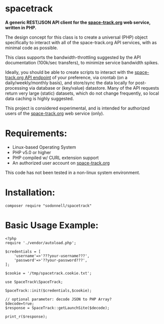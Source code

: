 spacetrack
===

**A generic REST/JSON API client for the [space-track.org](https://www.space-track.org/) web service, written in PHP.**

The design concept for this class is to create a universal (PHP) object specifically to interact with all of the space-track.org API services, with as minimal code as possible. 

This class supports the bandwidth-throttling suggested by the API documentation (100k/sec transfers), to minimize service bandwidth spikes. 

Ideally, you should be able to create scripts to interact with the [space-track.org API endpoint](https://www.space-track.org/documentation#/api) of your preference, via crontab (on a daily/weekly/monthly basis), and store/sync the data locally for post-processing via database or (key/value) datastore. Many of the API requests return very large (static) datasets, which do not change frequently, so local data caching is highly suggested.

This project is considered experimental, and is intended for authorized users of the [space-track.org](https://www.space-track.org/) web service (only). 

Requirements:
===

* Linux-based Operating System
* PHP v5.0 or higher
* PHP compiled w/ CURL extension support
* An authorized user account on [space-track.org](https://www.space-track.org/)

This code has not been tested in a non-linux system environment.

Installation:
===

```
composer require "sodonnell/spacetrack"
```

Basic Usage Example:
===
```
<?php
require './vendor/autoload.php';

$credentials = [
    'username'=>'???your-username???',
    'password'=>'??your-password???',
];

$cookie = '/tmp/spacetrack.cookie.txt';

use SpaceTrack\SpaceTrack;

SpaceTrack::init($credentials,$cookie);

// optional parameter: decode JSON to PHP Array?
$decode=true; 
$response = SpaceTrack::getLaunchSite($decode);

print_r($response);